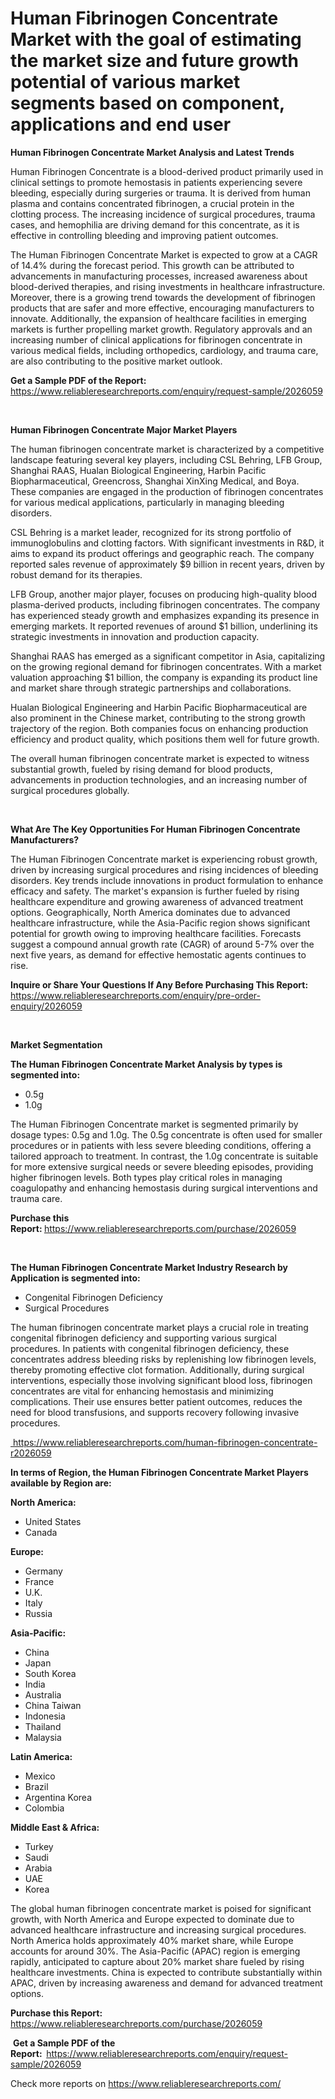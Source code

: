 <p><h1>Human Fibrinogen Concentrate Market with the goal of estimating the market size and future growth potential of various market segments based on component, applications and end user</h1></p><p><strong>Human Fibrinogen Concentrate Market Analysis and Latest Trends</strong></p>
<p><p>Human Fibrinogen Concentrate is a blood-derived product primarily used in clinical settings to promote hemostasis in patients experiencing severe bleeding, especially during surgeries or trauma. It is derived from human plasma and contains concentrated fibrinogen, a crucial protein in the clotting process. The increasing incidence of surgical procedures, trauma cases, and hemophilia are driving demand for this concentrate, as it is effective in controlling bleeding and improving patient outcomes.</p><p>The Human Fibrinogen Concentrate Market is expected to grow at a CAGR of 14.4% during the forecast period. This growth can be attributed to advancements in manufacturing processes, increased awareness about blood-derived therapies, and rising investments in healthcare infrastructure. Moreover, there is a growing trend towards the development of fibrinogen products that are safer and more effective, encouraging manufacturers to innovate. Additionally, the expansion of healthcare facilities in emerging markets is further propelling market growth. Regulatory approvals and an increasing number of clinical applications for fibrinogen concentrate in various medical fields, including orthopedics, cardiology, and trauma care, are also contributing to the positive market outlook.</p></p>
<p><strong>Get a Sample PDF of the Report:&nbsp;</strong> <a href="https://www.reliableresearchreports.com/enquiry/request-sample/2026059?utm_campaign=2286&utm_medium=2&utm_source=Github&utm_content=ia&utm_term=08032025&utm_id=human-fibrinogen-concentrate">https://www.reliableresearchreports.com/enquiry/request-sample/2026059</a></p>
<p>&nbsp;</p>
<p><strong>Human Fibrinogen Concentrate Major Market Players</strong></p>
<p><p>The human fibrinogen concentrate market is characterized by a competitive landscape featuring several key players, including CSL Behring, LFB Group, Shanghai RAAS, Hualan Biological Engineering, Harbin Pacific Biopharmaceutical, Greencross, Shanghai XinXing Medical, and Boya. These companies are engaged in the production of fibrinogen concentrates for various medical applications, particularly in managing bleeding disorders.</p><p>CSL Behring is a market leader, recognized for its strong portfolio of immunoglobulins and clotting factors. With significant investments in R&D, it aims to expand its product offerings and geographic reach. The company reported sales revenue of approximately $9 billion in recent years, driven by robust demand for its therapies.</p><p>LFB Group, another major player, focuses on producing high-quality blood plasma-derived products, including fibrinogen concentrates. The company has experienced steady growth and emphasizes expanding its presence in emerging markets. It reported revenues of around $1 billion, underlining its strategic investments in innovation and production capacity.</p><p>Shanghai RAAS has emerged as a significant competitor in Asia, capitalizing on the growing regional demand for fibrinogen concentrates. With a market valuation approaching $1 billion, the company is expanding its product line and market share through strategic partnerships and collaborations.</p><p>Hualan Biological Engineering and Harbin Pacific Biopharmaceutical are also prominent in the Chinese market, contributing to the strong growth trajectory of the region. Both companies focus on enhancing production efficiency and product quality, which positions them well for future growth.</p><p>The overall human fibrinogen concentrate market is expected to witness substantial growth, fueled by rising demand for blood products, advancements in production technologies, and an increasing number of surgical procedures globally.</p></p>
<p>&nbsp;</p>
<p><strong>What Are The Key Opportunities For Human Fibrinogen Concentrate Manufacturers?</strong></p>
<p><p>The Human Fibrinogen Concentrate market is experiencing robust growth, driven by increasing surgical procedures and rising incidences of bleeding disorders. Key trends include innovations in product formulation to enhance efficacy and safety. The market's expansion is further fueled by rising healthcare expenditure and growing awareness of advanced treatment options. Geographically, North America dominates due to advanced healthcare infrastructure, while the Asia-Pacific region shows significant potential for growth owing to improving healthcare facilities. Forecasts suggest a compound annual growth rate (CAGR) of around 5-7% over the next five years, as demand for effective hemostatic agents continues to rise.</p></p>
<p><strong>Inquire or Share Your Questions If Any Before Purchasing This Report:</strong> <a href="https://www.reliableresearchreports.com/enquiry/pre-order-enquiry/2026059?utm_campaign=2286&utm_medium=2&utm_source=Github&utm_content=ia&utm_term=08032025&utm_id=human-fibrinogen-concentrate">https://www.reliableresearchreports.com/enquiry/pre-order-enquiry/2026059</a></p>
<p>&nbsp;</p>
<p><strong>Market Segmentation</strong></p>
<p><strong>The Human Fibrinogen Concentrate Market Analysis by types is segmented into:</strong></p>
<p><ul><li>0.5g</li><li>1.0g</li></ul></p>
<p><p>The Human Fibrinogen Concentrate market is segmented primarily by dosage types: 0.5g and 1.0g. The 0.5g concentrate is often used for smaller procedures or in patients with less severe bleeding conditions, offering a tailored approach to treatment. In contrast, the 1.0g concentrate is suitable for more extensive surgical needs or severe bleeding episodes, providing higher fibrinogen levels. Both types play critical roles in managing coagulopathy and enhancing hemostasis during surgical interventions and trauma care.</p></p>
<p><strong>Purchase this Report:&nbsp;</strong><a href="https://www.reliableresearchreports.com/purchase/2026059?utm_campaign=2286&utm_medium=2&utm_source=Github&utm_content=ia&utm_term=08032025&utm_id=human-fibrinogen-concentrate">https://www.reliableresearchreports.com/purchase/2026059</a></p>
<p>&nbsp;</p>
<p><strong>The Human Fibrinogen Concentrate Market Industry Research by Application is segmented into:</strong></p>
<p><ul><li>Congenital Fibrinogen Deficiency</li><li>Surgical Procedures</li></ul></p>
<p><p>The human fibrinogen concentrate market plays a crucial role in treating congenital fibrinogen deficiency and supporting various surgical procedures. In patients with congenital fibrinogen deficiency, these concentrates address bleeding risks by replenishing low fibrinogen levels, thereby promoting effective clot formation. Additionally, during surgical interventions, especially those involving significant blood loss, fibrinogen concentrates are vital for enhancing hemostasis and minimizing complications. Their use ensures better patient outcomes, reduces the need for blood transfusions, and supports recovery following invasive procedures.</p></p>
<p><a href="https://www.reliableresearchreports.com/human-fibrinogen-concentrate-r2026059?utm_campaign=2286&utm_medium=2&utm_source=Github&utm_content=ia&utm_term=08032025&utm_id=human-fibrinogen-concentrate">&nbsp;https://www.reliableresearchreports.com/human-fibrinogen-concentrate-r2026059</a></p>
<p><strong>In terms of Region, the Human Fibrinogen Concentrate Market Players available by Region are:</strong></p>
<p>
    <p> <strong> North America: </strong>
        <ul>
            <li>United States</li>
            <li>Canada</li>
        </ul>
        </p> 
    <p> <strong> Europe: </strong>
        <ul>
            <li>Germany</li>
            <li>France</li>
            <li>U.K.</li>
            <li>Italy</li>
            <li>Russia</li>
        </ul>
        </p> 
    <p> <strong> Asia-Pacific: </strong>
        <ul>
            <li>China</li>
            <li>Japan</li>
            <li>South Korea</li>
            <li>India</li>
            <li>Australia</li>
            <li>China Taiwan</li>
            <li>Indonesia</li>
            <li>Thailand</li>
            <li>Malaysia</li>
        </ul>
        </p> 
    <p> <strong> Latin America: </strong>
        <ul>
            <li>Mexico</li>
            <li>Brazil</li>
            <li>Argentina Korea</li>
            <li>Colombia</li>
        </ul>
        </p> 
    <p> <strong> Middle East & Africa: </strong>
        <ul>
            <li>Turkey</li>
            <li>Saudi</li>
            <li>Arabia</li>
            <li>UAE</li>
            <li>Korea</li>
        </ul>
    </p>
    </p>
<p><p>The global human fibrinogen concentrate market is poised for significant growth, with North America and Europe expected to dominate due to advanced healthcare infrastructure and increasing surgical procedures. North America holds approximately 40% market share, while Europe accounts for around 30%. The Asia-Pacific (APAC) region is emerging rapidly, anticipated to capture about 20% market share fueled by rising healthcare investments. China is expected to contribute substantially within APAC, driven by increasing awareness and demand for advanced treatment options.</p></p>
<p><strong>Purchase this Report: </strong><a href="https://www.reliableresearchreports.com/purchase/2026059?utm_campaign=2286&utm_medium=2&utm_source=Github&utm_content=ia&utm_term=08032025&utm_id=human-fibrinogen-concentrate">https://www.reliableresearchreports.com/purchase/2026059</a></p>
<p>&nbsp;<strong>Get a Sample PDF of the Report:&nbsp;&nbsp;</strong><a href="https://www.reliableresearchreports.com/enquiry/request-sample/2026059?utm_campaign=2286&utm_medium=2&utm_source=Github&utm_content=ia&utm_term=08032025&utm_id=human-fibrinogen-concentrate">https://www.reliableresearchreports.com/enquiry/request-sample/2026059</a></p>
<p><strong></strong></p>
<p>Check more reports on <a href="https://www.reliableresearchreports.com/?utm_campaign=2286&utm_medium=2&utm_source=Github&utm_content=ia&utm_term=08032025&utm_id=human-fibrinogen-concentrate">https://www.reliableresearchreports.com/</a></p>